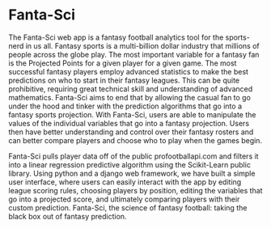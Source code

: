 # Fanta-Sci

The Fanta-Sci web app is a fantasy football analytics tool for the sports-nerd in us all. Fantasy sports is a multi-billion dollar industry that millions of people across the globe play. The most important variable for a fantasy fan is the Projected Points for a given player for a given game. The most successful fantasy players employ advanced statistics to make the best predictions on who to start in their fantasy leagues. This can be quite prohibitive, requiring great technical skill and understanding of advanced mathematics. Fanta-Sci aims to end that by allowing the casual fan to go under the hood and tinker with the prediction algorithms that go into a fantasy sports projection. With Fanta-Sci, users are able to manipulate the values of the individual variables that go into a fantasy projection. Users then have better understanding and control over their fantasy rosters and can better compare players and choose who to play when the games begin.

Fanta-Sci pulls player data off of the public profootballapi.com and filters it into a linear regression predictive algorithm using the Scikit-Learn public library. Using python and a django web framework, we have built a simple user interface, where users can easily interact with the app by editing league scoring rules, choosing players by position, editing the variables that go into a projected score, and ultimately comparing players with their custom prediction. Fanta-Sci, the science of fantasy football: taking the black box out of fantasy prediction.
